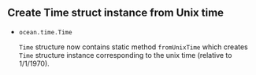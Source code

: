 ## Create Time struct instance from Unix time

* `ocean.time.Time`

  `Time` structure now contains static method `fromUnixTime` which creates
  `Time` structure instance corresponding to the unix time (relative to 1/1/1970).
